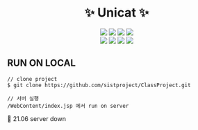 <p><h1 align="middle">✨ Unicat ✨</h1><p>
<p align="middle">
  <img src="https://img.shields.io/badge/language-java-red.svg?style=flat-square"/>
  <img src="https://img.shields.io/badge/language-html5-orange.svg?style=flat-square"/>
  <img src="https://img.shields.io/badge/language-css3-yellow.svg?style=flat-square"/>
  <img src="https://img.shields.io/badge/language-JavaScript-yellowgreen.svg?style=flat-square"/>
  <br>
  <img src="https://img.shields.io/badge/DB-Oracle-green.svg?style=flat-square"/>
  <img src="https://img.shields.io/badge/stack-JSP-deepgreen.svg?style=flat-square"/>
  <img src="https://img.shields.io/badge/stack-Servlet-deepgreen.svg?style=flat-square&label=license&color=08CE5D"/>
 <img src="https://img.shields.io/badge/stack-openAPI-blue.svg?style=flat-square"/>
</p>

## RUN ON LOCAL
```
// clone project
$ git clone https://github.com/sistproject/ClassProject.git

// 서버 실행
/WebContent/index.jsp 에서 run on server

```
🚨 21.06 server down
